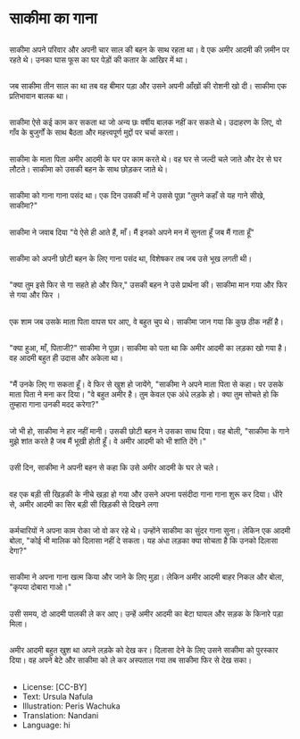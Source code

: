 # साकीमा का गाना

##
साकीमा अपने परिवार और अपनी चार साल की बहन के साथ रहता था। वे एक अमीर आदमी की ज़मीन पर रहते थे। उनका घास फूस का घर पेड़ों की कतार के आखिर में था।

##
जब साकीमा तीन साल का था तब वह बीमार पड़ा और उसने अपनी आँखों की रोशनी खो दी। साकीमा एक प्रतिभावान बालक था।

##
साकीमा ऐसे कई काम कर सकता था जो अन्य छः वर्षीय बालक नहीं कर सकते थे। उदाहरण के लिए, वो गाँव के बुजुर्गों के साथ बैठता और महत्त्वपूर्ण मुद्दों पर चर्चा करता।

##
साकीमा के माता पिता अमीर आदमी के घर पर काम करते थे। वह घर से जल्दी चले जाते और देर से घर लौटते। साकीमा को उसकी बहन के साथ छोड़कर जाते थे।

##
साकीमा को गाना गाना पसंद था। एक दिन उसकी माँ ने उससे पूछा "तुमने कहाँ से यह गाने सीखे, साकीमा?"

##
साकीमा ने जवाब दिया "ये ऐसे ही आते हैं, माँ। मैं इनको अपने मन में सुनता हूँ जब मैं गाता हूँ"

##
साकीमा को अपनी छोटी बहन के लिए गाना पसंद था, विशेषकर तब जब उसे भूख लगती थी।

##
"क्या तुम इसे फिर से गा सहते हो और फिर," उसकी बहन ने उसे प्रार्थना की। साकीमा मान गया और फिर से गया और फिर ।

##
एक शाम जब उसके माता पिता वापस घर आए, वे बहुत चुप थे। साकीमा जान गया कि कुछ ठीक नहीं है।

##
"क्या हुआ, माँ, पिताजी?" साकीमा ने पूछा। साकीमा को पता था कि अमीर आदमी का लड़का खो गया है। वह आदमी बहुत ही उदास और अकेला था।

##
"मैं उनके लिए गा सकता हूँ। वे फिर से खुश हो जायेंगे, "साकीमा ने अपने माता पिता से कहा। पर उसके माता पिता ने मना कर दिया। "वे बहुत अमीर है। तुम केवल एक अंधे लड़के हो। क्या तुम सोचते हो कि तुम्हारा गाना उनकी मदद करेगा?"

##
जो भी हो, साकीमा ने हार नहीं मानी। उसकी छोटी बहन ने उसका साथ दिया। वह बोली, "साकीमा के गाने मुझे शांत करते है जब मैं भूखी होती हूँ। वे अमीर आदमी को भी शांति देंगे।"

##
उसी दिन, साकीमा ने अपनी बहन से कहा कि उसे अमीर आदमी के घर ले चले।

##
वह एक बड़ी सी खिड़की के नीचे खड़ा हो गया और उसने अपना पसंदीदा गाना गाना शुरू कर दिया। धीरे से, अमीर आदमी का सिर बड़ी सी खिड़की से दिखने लगा

##
कर्मचारियों ने अपना काम रोका जो वो कर रहे थे। उन्होंने साकीमा का सुंदर गाना सुना। लेकिन एक आदमी बोला, "कोई भी मालिक को दिलासा नहीं दे सकता। यह अंधा लड़का क्या सोचता है कि उनको दिलासा देगा?"

##
साकीमा ने अपना गाना खत्म किया और जाने के लिए मुड़ा। लेकिन अमीर आदमी बाहर निकल और बोला, "कृपया दोबारा गाओ।"

##
उसी समय, दो आदमी पालकी ले कर आए। उन्हें अमीर आदमी का बेटा घायल और सड़क के किनारे पड़ा मिला।

##
अमीर आदमी बहुत खुश था अपने लड़के को देख कर। दिलासा देने के लिए उसने साकीमा को पुरस्कार दिया। वह अपने बेटे और साकीमा को ले कर अस्पताल गया तब साकीमा फिर से देख सका।

##
* License: [CC-BY]
* Text: Ursula Nafula
* Illustration: Peris Wachuka
* Translation: Nandani
* Language: hi
